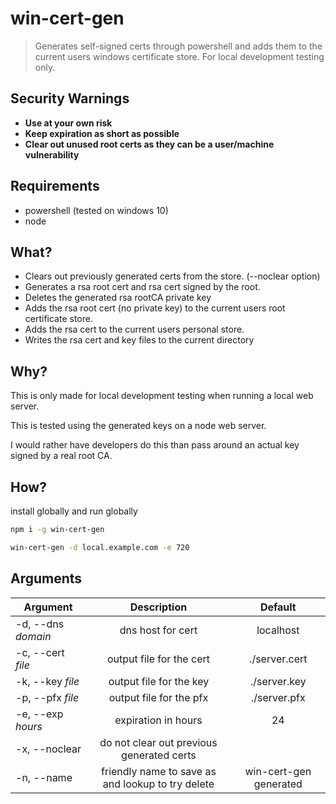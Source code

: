 # win-cert-gen
> Generates self-signed certs through powershell and adds them to the current users windows certificate store.  For local development testing only.

## Security Warnings
* __Use at your own risk__
* __Keep expiration as short as possible__
* __Clear out unused root certs as they can be a user/machine vulnerability__

## Requirements
* powershell (tested on windows 10)
* node

## What?
* Clears out previously generated certs from the store. (--noclear option)
* Generates a rsa root cert and rsa cert signed by the root.
* Deletes the generated rsa rootCA private key
* Adds the rsa root cert (no private key) to the current users root certificate store.
* Adds the rsa cert to the current users personal store.
* Writes the rsa cert and key files to the current directory

## Why?
This is only made for local development testing when running a local web server.

This is tested using the generated keys on a node web server.

I would rather have developers do this than pass around an actual key signed by a real root CA.

## How?
install globally and run globally
``` bash
npm i -g win-cert-gen

win-cert-gen -d local.example.com -e 720
```

## Arguments
| Argument | Description | Default |
| -------- |:-----------:|:-------:|
| -d, --dns _domain_  | dns host for cert       | localhost |
| -c, --cert _file_ | output file for the cert  | ./server.cert |
| -k, --key _file_  | output file for the key   | ./server.key |
| -p, --pfx _file_  | output file for the pfx   | ./server.pfx |
| -e, --exp _hours_ | expiration in hours       | 24 |
| -x, --noclear       | do not clear out previous generated certs |  |
| -n, --name       | friendly name to save as and lookup to try delete | win-cert-gen generated |
